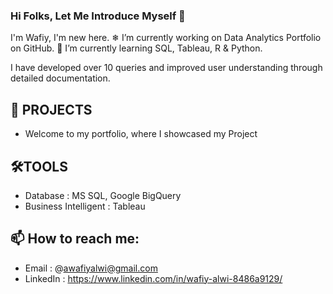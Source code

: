 ### Hi Folks, Let Me Introduce Myself 👋


I'm Wafiy, I'm new here. ❄ I’m currently working on Data Analytics Portfolio on GitHub.
 🌱 I’m currently learning SQL, Tableau, R & Python. 

I have developed over 10 queries and improved user understanding through detailed documentation.

## 🏪 PROJECTS

* Welcome to my portfolio, where I showcased my Project

## 🛠TOOLS

* Database : MS SQL, Google BigQuery
* Business Intelligent : Tableau



## 📫 How to reach me:

* Email : @awafiyalwi@gmail.com
* LinkedIn : https://www.linkedin.com/in/wafiy-alwi-8486a9129/

